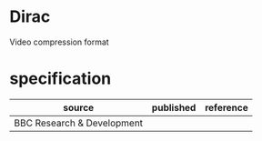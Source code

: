 # Dirac
Video compression format
# specification
| source | published         | reference
| ------ | ----------------- | ---------
| BBC Research & Development
